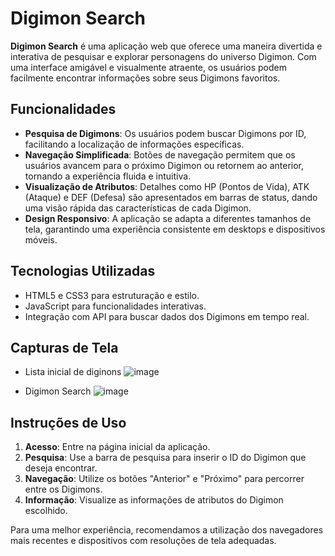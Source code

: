 # Digimon Search 

**Digimon Search** é uma aplicação web que oferece uma maneira divertida e interativa de pesquisar e explorar personagens do universo Digimon. Com uma interface amigável e visualmente atraente, os usuários podem facilmente encontrar informações sobre seus Digimons favoritos.

## Funcionalidades

- **Pesquisa de Digimons**: Os usuários podem buscar Digimons por ID, facilitando a localização de informações específicas.
- **Navegação Simplificada**: Botões de navegação permitem que os usuários avancem para o próximo Digimon ou retornem ao anterior, tornando a experiência fluida e intuitiva.
- **Visualização de Atributos**: Detalhes como HP (Pontos de Vida), ATK (Ataque) e DEF (Defesa) são apresentados em barras de status, dando uma visão rápida das características de cada Digimon.
- **Design Responsivo**: A aplicação se adapta a diferentes tamanhos de tela, garantindo uma experiência consistente em desktops e dispositivos móveis.

## Tecnologias Utilizadas

- HTML5 e CSS3 para estruturação e estilo.
- JavaScript para funcionalidades interativas.
- Integração com API para buscar dados dos Digimons em tempo real.

## Capturas de Tela
- Lista inicial de diginons
![image](https://github.com/the1ander/Digimon_Screen/assets/151629165/3a1b17ba-73aa-4e06-bbdf-b924f9081eae)

- Digimon Search
![image](https://github.com/the1ander/Digimon_Screen/assets/151629165/6550a40d-a746-4530-bc9d-c386684f9a3f)



## Instruções de Uso

1. **Acesso**: Entre na página inicial da aplicação.
2. **Pesquisa**: Use a barra de pesquisa para inserir o ID do Digimon que deseja encontrar.
3. **Navegação**: Utilize os botões "Anterior" e "Próximo" para percorrer entre os Digimons.
4. **Informação**: Visualize as informações de atributos do Digimon escolhido.

Para uma melhor experiência, recomendamos a utilização dos navegadores mais recentes e dispositivos com resoluções de tela adequadas.
